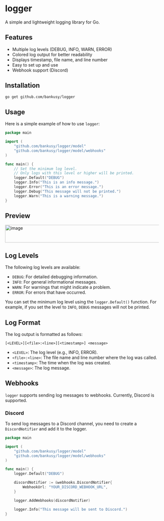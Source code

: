 # logger

A simple and lightweight logging library for Go.

## Features

-   Multiple log levels (DEBUG, INFO, WARN, ERROR)
-   Colored log output for better readability
-   Displays timestamp, file name, and line number
-   Easy to set up and use
-   Webhook support (Discord)

## Installation

```bash
go get github.com/bankusy/logger
```

## Usage

Here is a simple example of how to use `logger`:

```go
package main

import (
	"github.com/bankusy/logger/model"
	"github.com/bankusy/logger/model/webhooks"
)

func main() {
	// Set the minimum log level.
	// Only logs with this level or higher will be printed.
	logger.Default("DEBUG")
	logger.Info("This is an info message.")
	logger.Error("This is an error message.")
	logger.Debug("This message will not be printed.")
	logger.Warn("This is a warning message.")
}
```

## Preview

<img width="506" height="58" alt="image" src="https://github.com/user-attachments/assets/2eda5e80-08e5-4754-9ec4-08d203748fea" />

## Log Levels

The following log levels are available:

-   `DEBUG`: For detailed debugging information.
-   `INFO`: For general informational messages.
-   `WARN`: For warnings that might indicate a problem.
-   `ERROR`: For errors that have occurred.

You can set the minimum log level using the `logger.Default()` function. For example, if you set the level to `INFO`, `DEBUG` messages will not be printed.

## Log Format

The log output is formatted as follows:

```
[<LEVEL>][<file>:<line>][<timestamp>] <message>
```

-   `<LEVEL>`: The log level (e.g., INFO, ERROR).
-   `<file>:<line>`: The file name and line number where the log was called.
-   `<timestamp>`: The time when the log was created.
-   `<message>`: The log message.

## Webhooks

`logger` supports sending log messages to webhooks. Currently, Discord is supported.

### Discord

To send log messages to a Discord channel, you need to create a `DiscordNotifier` and add it to the logger.

```go
package main

import (
	"github.com/bankusy/logger/model"
	"github.com/bankusy/logger/model/webhooks"
)

func main() {
	logger.Default("DEBUG")

	discordNotifier := &webhooks.DiscordNotifier{
		WebhookUrl: "YOUR_DISCORD_WEBHOOK_URL",
	}

	logger.AddWebhooks(discordNotifier)

	logger.Info("This message will be sent to Discord.")
}
```
